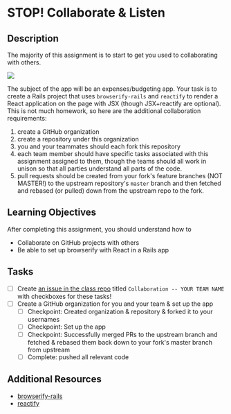 # STOP! Collaborate & Listen

## Description
The majority of this assignment is to start to get you used to collaborating with others.

![](http://www.hijennybrown.com/wp-content/uploads/2014/03/img_3936.jpg?w=560)

The subject of the app will be an expenses/budgeting app. Your task is to create a Rails project that uses `browserify-rails` and `reactify` to render a React application on the page with JSX (though JSX+reactify are optional). This is not much homework, so here are the additional collaboration requirements:

1. create a GitHub organization
1. create a repository under this organization
1. you and your teammates should each fork this repository
1. each team member should have specific tasks associated with this assignment assigned to them, though the teams should all work in unison so that all parties understand all parts of the code.
1. pull requests should be created from your fork's feature branches (NOT MASTER!) to the upstream repository's `master` branch and then fetched and rebased (or pulled) down from the upstream repo to the fork.

## Learning Objectives
After completing this assignment, you should understand how to
* Collaborate on GitHub projects with others
* Be able to set up browserify with React in a Rails app

## Tasks
- [ ] Create [an issue in the class repo](https://github.com/tiy-chs-ruby/assignments-june-2015) titled `Collaboration -- YOUR TEAM NAME` with checkboxes for these tasks!
- [ ] Create a GitHub organization for you and your team & set up the app
  - [ ] Checkpoint: Created organization & repository & forked it to your usernames
  - [ ] Checkpoint: Set up the app
  - [ ] Checkpoint: Successfully merged PRs to the upstream branch and fetched & rebased them back down to your fork's master branch from upstream
  - [ ] Complete: pushed all relevant code

## Additional Resources
* [browserify-rails](https://github.com/browserify-rails/browserify-rails)
* [reactify](https://github.com/andreypopp/reactify)
